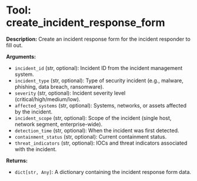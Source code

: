 # Tool: create_incident_response_form

**Description:** Create an incident response form for the incident responder to fill out.

**Arguments:**

*   `incident_id` (str, optional): Incident ID from the incident management system.
*   `incident_type` (str, optional): Type of security incident (e.g., malware, phishing, data breach, ransomware).
*   `severity` (str, optional): Incident severity level (critical/high/medium/low).
*   `affected_systems` (str, optional): Systems, networks, or assets affected by the incident.
*   `incident_scope` (str, optional): Scope of the incident (single host, network segment, enterprise-wide).
*   `detection_time` (str, optional): When the incident was first detected.
*   `containment_status` (str, optional): Current containment status.
*   `threat_indicators` (str, optional): IOCs and threat indicators associated with the incident.

**Returns:**

*   `dict[str, Any]`: A dictionary containing the incident response form data.

